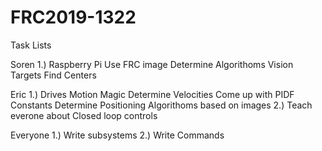 # FRC2019-1322

Task Lists

Soren     1.) Raspberry Pi
                Use FRC image
                Determine Algorithoms
                  Vision Targets
                  Find Centers
                  
Eric      1.) Drives
                 Motion Magic
                  Determine Velocities
                  Come up with PIDF Constants
                  Determine Positioning Algorithoms based on images
          2.) Teach everone about Closed loop controls
          
Everyone  1.) Write subsystems
          2.) Write Commands
